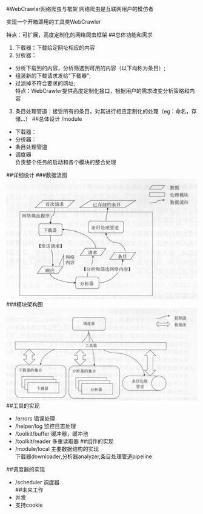 #WebCrawler网络爬虫与框架
网络爬虫是互联网用户的模仿者

实现一个开箱即用的工具类WebCrawler

特点：可扩展，高度定制化的网络爬虫框架
##总体功能和需求
1. 下载器：下载给定网址相应的内容
2. 分析器：
- 分析下载到的内容，分析筛选到可用的内容（以下均称为条目）;<br/>
- 组装新的下载请求发给"下载器";<br/>
- 过滤掉不符合要求的网址;<br/>
特点：WebCrawler提供高度定制化接口，根据用户的需求改变分析策略和内容

3. 条目处理管道：接受所有的条目，对其进行相应定制化的处理（eg：命名，存储...）
##总体设计
/module
- 下载器：
- 分析器：
- 条目处理管道
- 调度器<br/>
负责整个任务的启动和各个模块的整合处理

##详细设计
###数据流图
![dataFlow](/docs/dataFlow.png)<br/>
###模块架构图
![moduleArchi](/docs/moduleArchi.png)
##工具的实现
- /errors 错误处理
- /helper/log   监控日志处理
- /toolkit/buffer 缓冲器，缓冲池
- /toolkit/reader 多重读取器
##组件的实现
- /module/local 主要数据结构的实现<br/>
下载器downloader,分析器analyzer,条目处理管道pipeline<br/>

##调度器的实现
- /scheduler 调度器  
##未来工作
- 并发
- 支持cookie

